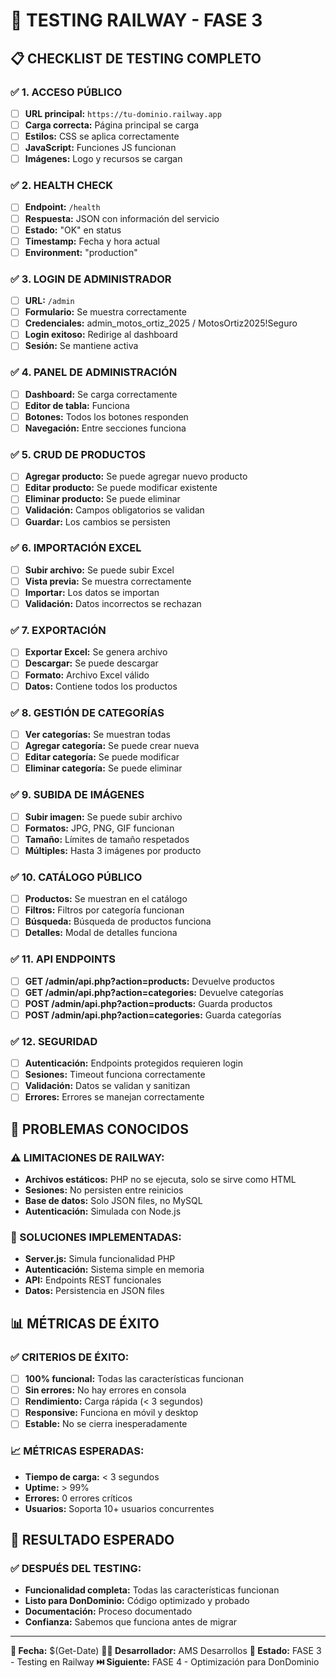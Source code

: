# 🧪 TESTING RAILWAY - FASE 3

## 📋 **CHECKLIST DE TESTING COMPLETO**

### **✅ 1. ACCESO PÚBLICO**
- [ ] **URL principal:** `https://tu-dominio.railway.app`
- [ ] **Carga correcta:** Página principal se carga
- [ ] **Estilos:** CSS se aplica correctamente
- [ ] **JavaScript:** Funciones JS funcionan
- [ ] **Imágenes:** Logo y recursos se cargan

### **✅ 2. HEALTH CHECK**
- [ ] **Endpoint:** `/health`
- [ ] **Respuesta:** JSON con información del servicio
- [ ] **Estado:** "OK" en status
- [ ] **Timestamp:** Fecha y hora actual
- [ ] **Environment:** "production"

### **✅ 3. LOGIN DE ADMINISTRADOR**
- [ ] **URL:** `/admin`
- [ ] **Formulario:** Se muestra correctamente
- [ ] **Credenciales:** admin_motos_ortiz_2025 / MotosOrtiz2025!Seguro
- [ ] **Login exitoso:** Redirige al dashboard
- [ ] **Sesión:** Se mantiene activa

### **✅ 4. PANEL DE ADMINISTRACIÓN**
- [ ] **Dashboard:** Se carga correctamente
- [ ] **Editor de tabla:** Funciona
- [ ] **Botones:** Todos los botones responden
- [ ] **Navegación:** Entre secciones funciona

### **✅ 5. CRUD DE PRODUCTOS**
- [ ] **Agregar producto:** Se puede agregar nuevo producto
- [ ] **Editar producto:** Se puede modificar existente
- [ ] **Eliminar producto:** Se puede eliminar
- [ ] **Validación:** Campos obligatorios se validan
- [ ] **Guardar:** Los cambios se persisten

### **✅ 6. IMPORTACIÓN EXCEL**
- [ ] **Subir archivo:** Se puede subir Excel
- [ ] **Vista previa:** Se muestra correctamente
- [ ] **Importar:** Los datos se importan
- [ ] **Validación:** Datos incorrectos se rechazan

### **✅ 7. EXPORTACIÓN**
- [ ] **Exportar Excel:** Se genera archivo
- [ ] **Descargar:** Se puede descargar
- [ ] **Formato:** Archivo Excel válido
- [ ] **Datos:** Contiene todos los productos

### **✅ 8. GESTIÓN DE CATEGORÍAS**
- [ ] **Ver categorías:** Se muestran todas
- [ ] **Agregar categoría:** Se puede crear nueva
- [ ] **Editar categoría:** Se puede modificar
- [ ] **Eliminar categoría:** Se puede eliminar

### **✅ 9. SUBIDA DE IMÁGENES**
- [ ] **Subir imagen:** Se puede subir archivo
- [ ] **Formatos:** JPG, PNG, GIF funcionan
- [ ] **Tamaño:** Límites de tamaño respetados
- [ ] **Múltiples:** Hasta 3 imágenes por producto

### **✅ 10. CATÁLOGO PÚBLICO**
- [ ] **Productos:** Se muestran en el catálogo
- [ ] **Filtros:** Filtros por categoría funcionan
- [ ] **Búsqueda:** Búsqueda de productos funciona
- [ ] **Detalles:** Modal de detalles funciona

### **✅ 11. API ENDPOINTS**
- [ ] **GET /admin/api.php?action=products:** Devuelve productos
- [ ] **GET /admin/api.php?action=categories:** Devuelve categorías
- [ ] **POST /admin/api.php?action=products:** Guarda productos
- [ ] **POST /admin/api.php?action=categories:** Guarda categorías

### **✅ 12. SEGURIDAD**
- [ ] **Autenticación:** Endpoints protegidos requieren login
- [ ] **Sesiones:** Timeout funciona correctamente
- [ ] **Validación:** Datos se validan y sanitizan
- [ ] **Errores:** Errores se manejan correctamente

## 🚨 **PROBLEMAS CONOCIDOS**

### **⚠️ LIMITACIONES DE RAILWAY:**
- **Archivos estáticos:** PHP no se ejecuta, solo se sirve como HTML
- **Sesiones:** No persisten entre reinicios
- **Base de datos:** Solo JSON files, no MySQL
- **Autenticación:** Simulada con Node.js

### **🔧 SOLUCIONES IMPLEMENTADAS:**
- **Server.js:** Simula funcionalidad PHP
- **Autenticación:** Sistema simple en memoria
- **API:** Endpoints REST funcionales
- **Datos:** Persistencia en JSON files

## 📊 **MÉTRICAS DE ÉXITO**

### **✅ CRITERIOS DE ÉXITO:**
- [ ] **100% funcional:** Todas las características funcionan
- [ ] **Sin errores:** No hay errores en consola
- [ ] **Rendimiento:** Carga rápida (< 3 segundos)
- [ ] **Responsive:** Funciona en móvil y desktop
- [ ] **Estable:** No se cierra inesperadamente

### **📈 MÉTRICAS ESPERADAS:**
- **Tiempo de carga:** < 3 segundos
- **Uptime:** > 99%
- **Errores:** 0 errores críticos
- **Usuarios:** Soporta 10+ usuarios concurrentes

## 🎯 **RESULTADO ESPERADO**

### **✅ DESPUÉS DEL TESTING:**
- **Funcionalidad completa:** Todas las características funcionan
- **Listo para DonDominio:** Código optimizado y probado
- **Documentación:** Proceso documentado
- **Confianza:** Sabemos que funciona antes de migrar

---

**📅 Fecha:** $(Get-Date)
**👨‍💻 Desarrollador:** AMS Desarrollos
**🎯 Estado:** FASE 3 - Testing en Railway
**⏭️ Siguiente:** FASE 4 - Optimización para DonDominio
